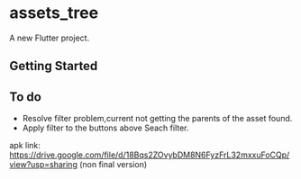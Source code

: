 # assets_tree

A new Flutter project.

## Getting Started

## To do

- Resolve filter problem,current not getting the parents of the asset found.
- Apply filter to the buttons above Seach filter.

apk link: https://drive.google.com/file/d/18Bqs2ZOvybDM8N6FyzFrL32mxxuFoCQp/view?usp=sharing (non final version)
